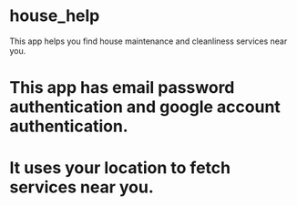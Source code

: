 # house_help

This app helps you find  house maintenance and cleanliness services near you.
# This app has email password authentication and google account authentication.
# It uses your location to fetch services near you.

